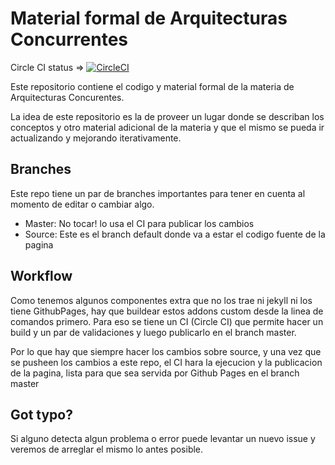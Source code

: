 # Material formal de Arquitecturas Concurrentes

Circle CI status => [![CircleCI](https://circleci.com/gh/arquitecturas-concurrentes/iasc-book/tree/source.svg?style=svg)](https://circleci.com/gh/arquitecturas-concurrentes/iasc-book/tree/source)

Este repositorio contiene el codigo y material formal de la materia de Arquitecturas Concurentes.

La idea de este repositorio es la de proveer un lugar donde se describan los conceptos y otro material adicional de la materia y que el mismo se pueda ir actualizando y mejorando iterativamente.

## Branches

Este repo tiene un par de branches importantes para tener en cuenta al momento de editar o cambiar algo.

- Master: No tocar! lo usa el CI para publicar los cambios
- Source: Este es el branch default donde va a estar el codigo fuente de la pagina

## Workflow

Como tenemos algunos componentes extra que no los trae ni jekyll ni los tiene GithubPages, hay que buildear estos addons custom desde la linea de comandos primero. Para eso se tiene un CI (Circle CI) que permite hacer un build y un par de validaciones y luego publicarlo en el branch master.

Por lo que hay que siempre hacer los cambios sobre source, y una vez que se pusheen los cambios a este repo, el CI hara la ejecucion y la publicacion de la pagina, lista para que sea servida por Github Pages en el branch master

## Got typo?

Si alguno detecta algun problema o error puede levantar un nuevo issue y veremos de arreglar el mismo lo antes posible.


